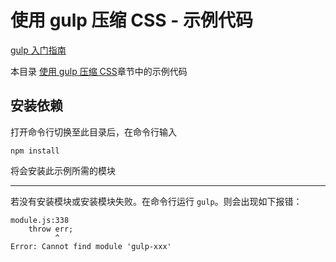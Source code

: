 # 使用 gulp 压缩 CSS - 示例代码

[gulp 入门指南](https://github.com/nimojs/gulp-book)

本目录 [使用 gulp 压缩 CSS](../../chapter3.md)章节中的示例代码


## 安装依赖
打开命令行切换至此目录后，在命令行输入
```
npm install
```

将会安装此示例所需的模块

-------

若没有安装模块或安装模块失败。在命令行运行 `gulp`。则会出现如下报错：
```
module.js:338
    throw err;
          ^
Error: Cannot find module 'gulp-xxx'
```
